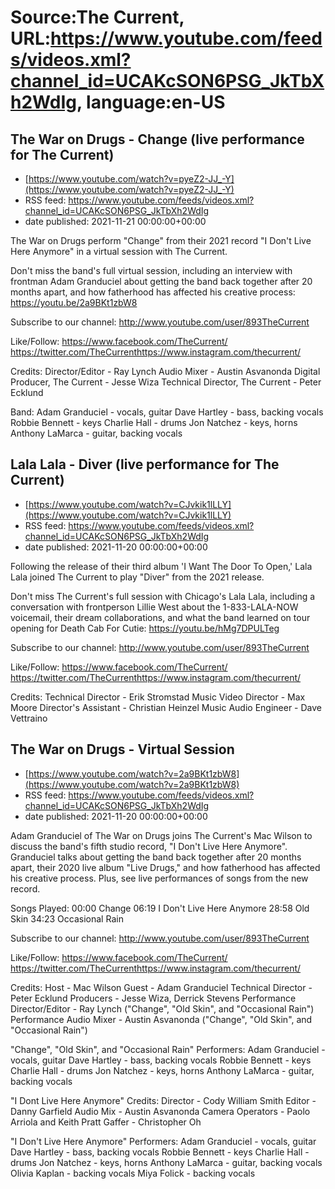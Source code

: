 # Source:The Current, URL:https://www.youtube.com/feeds/videos.xml?channel_id=UCAKcSON6PSG_JkTbXh2WdIg, language:en-US

## The War on Drugs - Change (live performance for The Current)
 - [https://www.youtube.com/watch?v=pyeZ2-JJ_-Y](https://www.youtube.com/watch?v=pyeZ2-JJ_-Y)
 - RSS feed: https://www.youtube.com/feeds/videos.xml?channel_id=UCAKcSON6PSG_JkTbXh2WdIg
 - date published: 2021-11-21 00:00:00+00:00

The War on Drugs perform "Change" from their 2021 record "I Don't Live Here Anymore" in a virtual session with The Current. 

Don't miss the band's full virtual session, including an interview with frontman Adam Granduciel about getting the band back together after 20 months apart, and how fatherhood has affected his creative process: https://youtu.be/2a9BKt1zbW8

Subscribe to our channel:
http://www.youtube.com/user/893TheCurrent

Like/Follow:
https://www.facebook.com/TheCurrent/​​​​
https://twitter.com/TheCurrent​​​​
https://www.instagram.com/thecurrent/

Credits:
Director/Editor - Ray Lynch
Audio Mixer - Austin Asvanonda 
Digital Producer, The Current - Jesse Wiza
Technical Director, The Current - Peter Ecklund

Band:
Adam Granduciel - vocals, guitar
Dave Hartley - bass, backing vocals
Robbie Bennett - keys
Charlie Hall - drums
Jon Natchez - keys, horns
Anthony LaMarca - guitar, backing vocals

## Lala Lala  - Diver (live performance for The Current)
 - [https://www.youtube.com/watch?v=CJvkik1lLLY](https://www.youtube.com/watch?v=CJvkik1lLLY)
 - RSS feed: https://www.youtube.com/feeds/videos.xml?channel_id=UCAKcSON6PSG_JkTbXh2WdIg
 - date published: 2021-11-20 00:00:00+00:00

Following the release of their third album 'I Want The Door To Open,' Lala Lala joined The Current to play "Diver" from the 2021 release.   

Don't miss The Current's full session with Chicago's Lala Lala, including a conversation with frontperson Lillie West about the 1-833-LALA-NOW voicemail, their dream collaborations, and what the band learned on tour opening for Death Cab For Cutie: https://youtu.be/hMg7DPULTeg

Subscribe to our channel:
http://www.youtube.com/user/893TheCurrent

Like/Follow:
https://www.facebook.com/TheCurrent/​​​​
https://twitter.com/TheCurrent​​​​
https://www.instagram.com/thecurrent/

Credits:
Technical Director - Erik Stromstad
Music Video Director - Max Moore
Director's Assistant -  Christian Heinzel
Music Audio Engineer - Dave Vettraino

## The War on Drugs - Virtual Session
 - [https://www.youtube.com/watch?v=2a9BKt1zbW8](https://www.youtube.com/watch?v=2a9BKt1zbW8)
 - RSS feed: https://www.youtube.com/feeds/videos.xml?channel_id=UCAKcSON6PSG_JkTbXh2WdIg
 - date published: 2021-11-20 00:00:00+00:00

Adam Granduciel of The War on Drugs joins The Current's Mac Wilson to discuss the band's fifth studio record, "I Don't Live Here Anymore". Granduciel talks about getting the band back together after 20 months apart, their 2020 live album "Live Drugs," and how fatherhood has affected his creative process. Plus, see live performances of songs from the new record.

Songs Played: 
00:00 Change
06:19 I Don't Live Here Anymore
28:58 Old Skin
34:23 Occasional Rain

Subscribe to our channel:
http://www.youtube.com/user/893TheCurrent

Like/Follow:
https://www.facebook.com/TheCurrent/​​​​
https://twitter.com/TheCurrent​​​​
https://www.instagram.com/thecurrent/

Credits:
Host - Mac Wilson
Guest - Adam Granduciel
Technical Director - Peter Ecklund
Producers - Jesse Wiza, Derrick Stevens
Performance Director/Editor - Ray Lynch ("Change", "Old Skin", and "Occasional Rain")
Performance Audio Mixer - Austin Asvanonda ("Change", "Old Skin", and "Occasional Rain")

"Change", "Old Skin", and "Occasional Rain" Performers:
Adam Granduciel - vocals, guitar
Dave Hartley - bass, backing vocals
Robbie Bennett - keys
Charlie Hall - drums
Jon Natchez - keys, horns
Anthony LaMarca - guitar, backing vocals

"I Dont Live Here Anymore" Credits:
Director - Cody William Smith
Editor -  Danny Garfield
Audio Mix - Austin Asvanonda 
Camera Operators - Paolo Arriola and Keith Pratt
Gaffer - Christopher Oh

"I Don't Live Here Anymore" Performers:
Adam Granduciel - vocals, guitar
Dave Hartley - bass, backing vocals
Robbie Bennett - keys
Charlie Hall - drums
Jon Natchez - keys, horns
Anthony LaMarca - guitar, backing vocals
Olivia Kaplan - backing vocals
Miya Folick - backing vocals

